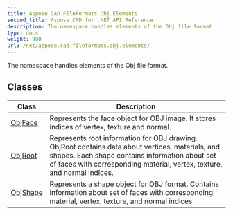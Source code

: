 ```yaml
---
title: Aspose.CAD.FileFormats.Obj.Elements
second_title: Aspose.CAD for .NET API Reference
description: The namespace handles elements of the Obj file format
type: docs
weight: 980
url: /net/aspose.cad.fileformats.obj.elements/
---
```

The namespace handles elements of the Obj file format.

## Classes

| Class | Description |
| --- | --- |
| [ObjFace](./objface/) | Represents the face object for OBJ image. It stores indices of vertex, texture and normal. |
| [ObjRoot](./objroot/) | Represents root information for OBJ drawing. ObjRoot contains data about vertices, materials, and shapes. Each shape contains information about set of faces with corresponding material, vertex, texture, and normal indices. |
| [ObjShape](./objshape/) | Represents a shape object for OBJ format. Contains information about set of faces with corresponding material, vertex, texture, and normal indices. |


